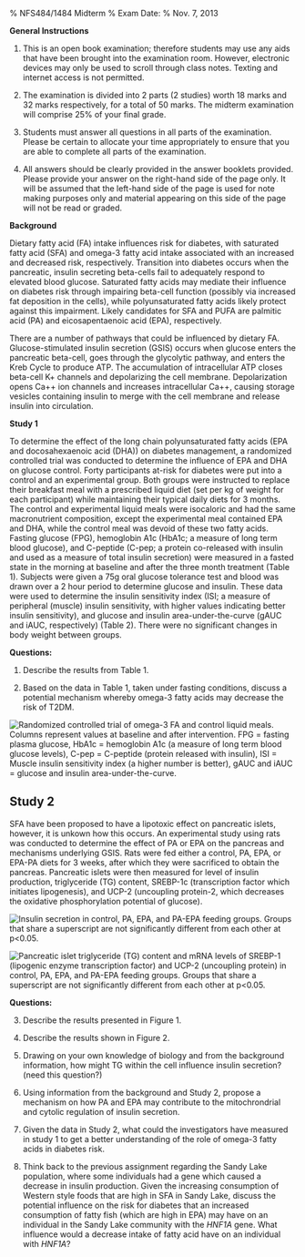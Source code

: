 % NFS484/1484 Midterm
% Exam Date:
% Nov. 7, 2013

<!-- pandoc midterm-V03.md -o midterm.pdf -V fontsize=12pt -V geometry:margin=1in-->
<!-- pandoc midterm-V03.md -o midterm.docx -->

**General Instructions**

1. This is an open book examination; therefore students may use any
   aids that have been brought into the examination room.  However,
   electronic devices may only be used to scroll through class notes.
   Texting and internet access is not permitted.

2. The examination is divided into 2 parts (2 studies) worth 18 marks
   and 32 marks respectively, for a total of 50 marks.  The midterm
   examination will comprise 25% of your final grade.

3. Students must answer all questions in all parts of the examination.
   Please be certain to allocate your time appropriately to ensure
   that you are able to complete all parts of the examination.

4. All answers should be clearly provided in the answer booklets
   provided.  Please provide your answer on the right-hand side of the
   page only.  It will be assumed that the left-hand side of the page
   is used for note making purposes only and material appearing on
   this side of the page will not be read or graded.

**Background**

Dietary fatty acid (FA) intake influences risk for diabetes, with
saturated fatty acid (SFA) and omega-3 fatty acid intake associated
with an increased and decreased risk, respectively.  Transition into
diabetes occurs when the pancreatic, insulin secreting beta-cells fail
to adequately respond to elevated blood glucose.  Saturated fatty
acids may mediate their influence on diabetes risk through impairing
beta-cell function (possibly via increased fat deposition in the
cells), while polyunsaturated fatty acids likely protect against this
impairment.  Likely candidates for SFA and PUFA are palmitic acid (PA)
and eicosapentaenoic acid (EPA), respectively.

There are a number of pathways that could be influenced by dietary
FA.  Glucose-stimulated insulin secretion (GSIS) occurs when glucose
enters the pancreatic beta-cell, goes through the glycolytic pathway,
and enters the Kreb Cycle to produce ATP.  The accumulation of
intracellular ATP closes beta-cell K+ channels and depolarizing the
cell membrane.  Depolarization opens Ca++ ion channels and increases
intracellular Ca++, causing storage vesicles containing insulin to
merge with the cell membrane and release insulin into circulation.

**Study 1**

To determine the effect of the long chain polyunsaturated fatty acids
(EPA and docosahexaenoic acid (DHA)) on diabetes management, a
randomized controlled trial was conducted to determine the influence
of EPA and DHA on glucose control. Forty participants at-risk for
diabetes were put into a control and an experimental group.  Both
groups were instructed to replace their breakfast meal with a
prescribed liquid diet (set per kg of weight for each participant)
while maintaining their typical daily diets for 3 months.  The control
and experimental liquid meals were isocaloric and had the same
macronutrient composition, except the experimental meal contained EPA
and DHA, while the control meal was devoid of these two fatty acids.
Fasting glucose (FPG), hemoglobin A1c (HbA1c; a measure of long term
blood glucose), and C-peptide (C-pep; a protein co-released with
insulin and used as a measure of total insulin secretion) were
measured in a fasted state in the morning at baseline and after the
three month treatment (Table 1).  Subjects were given a 75g oral
glucose tolerance test and blood was drawn over a 2 hour period to
determine glucose and insulin.  These data were used to determine the
insulin sensitivity index (ISI; a measure of peripheral (muscle)
insulin sensitivity, with higher values indicating better insulin
sensitivity), and glucose and insulin area-under-the-curve (gAUC and
iAUC, respectively) (Table 2).  There were no significant changes in
body weight between groups.

**Questions:**

1. Describe the results from Table 1.

2. Based on the data in Table 1, taken under fasting conditions,
   discuss a potential mechanism whereby omega-3 fatty acids may decrease
   the risk of T2DM.

![Randomized controlled trial of omega-3 FA and control liquid meals.  Columns represent values at baseline and after intervention.  FPG = fasting plasma glucose, HbA1c = hemoglobin A1c (a measure of long term blood glucose levels), C-pep = C-peptide (protein released with insulin), ISI = Muscle insulin sensitivity index (a higher number is better), gAUC and iAUC = glucose and insulin area-under-the-curve.](images/table2.png)

## Study 2

SFA have been proposed to have a lipotoxic effect on pancreatic
islets, however, it is unkown how this occurs.  An experimental study
using rats was conducted to determine the effect of PA or EPA on the
pancreas and mechanisms underlying GSIS.  Rats were fed either a
control, PA, EPA, or EPA-PA diets for 3 weeks, after which they were
sacrificed to obtain the pancreas.  Pancreatic islets were then
measured for level of insulin production, triglyceride (TG) content,
SREBP-1c (transcription factor which initiates lipogenesis), and UCP-2
(uncoupling protein-2, which decreases the oxidative phosphorylation
potential of glucose).

![Insulin secretion in control, PA, EPA, and PA-EPA feeding groups.  Groups that share a superscript are not significantly different from each other at p<0.05.](images/figure1.png)

![Pancreatic islet triglyceride (TG) content and mRNA levels of SREBP-1 (lipogenic enzyme transcription factor) and UCP-2 (uncoupling protein) in control, PA, EPA, and PA-EPA feeding groups.  Groups that share a superscript are not significantly different from each other at p<0.05.](images/figure2.png)

**Questions:**

3. Describe the results presented in Figure 1.

4. Describe the results shown in Figure 2.

5. Drawing on your own knowledge of biology and from the background
   information, how might TG within the cell influence insulin
   secretion? (need this question?)

6. Using information from the background and Study 2, propose a
   mechanism on how PA and EPA may contribute to the mitochrondrial
   and cytolic regulation of insulin secretion.

7. Given the data in Study 2, what could the investigators have
   measured in study 1 to get a better understanding of the role of
   omega-3 fatty acids in diabetes risk.

	<!--(they didn't measure level of PA in the blood or in the diet,
   as PA and EPA may be imbalanced)-->

8. Think back to the previous assignment regarding the Sandy Lake
   population, where some individuals had a gene which caused a
   decrease in insulin production.  Given the increasing consumption
   of Western style foods that are high in SFA in Sandy Lake, discuss
   the potential influence on the risk for diabetes that an increased
   consumption of fatty fish (which are high in EPA) may have on an
   individual in the Sandy Lake community with the *HNF1A* gene.
   What influence would a decrease intake of fatty acid have on an
   individual with *HNF1A*?
